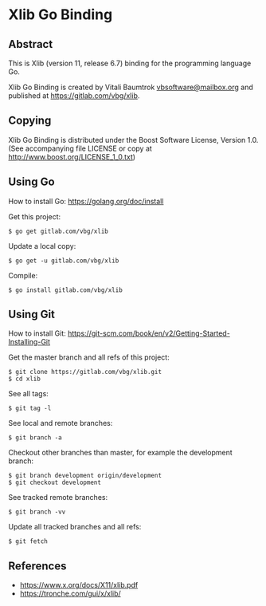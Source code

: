# Xlib Go Binding

## Abstract
This is Xlib (version 11, release 6.7) binding for the programming language Go.

Xlib Go Binding is created by Vitali Baumtrok <vbsoftware@mailbox.org> and published at <https://gitlab.com/vbg/xlib>.

## Copying
Xlib Go Binding is distributed under the Boost Software License, Version 1.0. (See accompanying file LICENSE or copy at <http://www.boost.org/LICENSE_1_0.txt>)

## Using Go
How to install Go: <https://golang.org/doc/install>

Get this project:

	$ go get gitlab.com/vbg/xlib

Update a local copy:

	$ go get -u gitlab.com/vbg/xlib

Compile:

	$ go install gitlab.com/vbg/xlib

## Using Git
How to install Git: <https://git-scm.com/book/en/v2/Getting-Started-Installing-Git>

Get the master branch and all refs of this project:

	$ git clone https://gitlab.com/vbg/xlib.git
	$ cd xlib

See all tags:

	$ git tag -l

See local and remote branches:

	$ git branch -a

Checkout other branches than master, for example the development branch:

	$ git branch development origin/development
	$ git checkout development

See tracked remote branches:

	$ git branch -vv

Update all tracked branches and all refs:

	$ git fetch

## References

- <https://www.x.org/docs/X11/xlib.pdf>
- <https://tronche.com/gui/x/xlib/>


